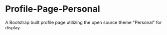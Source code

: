# Profile-Page-Personal
A Bootstrap built profile page utilizing the open source theme "Personal" for display.
